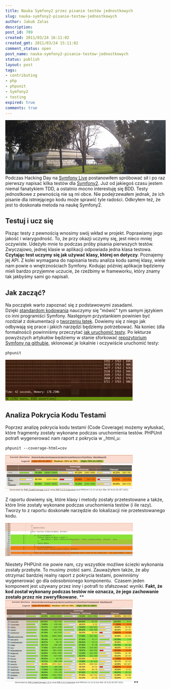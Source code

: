 ```yaml
---
title: Nauka Symfony2 przez pisanie testów jednostkowych
slug: nauka-symfony2-pisanie-testow-jednostkowych
author: Jakub Zalas
description: 
post_id: 789
created: 2011/03/24 16:11:02
created_gmt: 2011/03/24 15:11:02
comment_status: open
post_name: nauka-symfony2-pisanie-testow-jednostkowych
status: publish
layout: post
tags:
- contributing
- php
- phpunit
- Symfony2
- testing
expired: true
comments: true
---
```


![](/uploads/wp/2011/03/unit-testing.png) Podczas Hacking Day na [Symfony Live](/symfony-live-2011) postanowiłem spróbować sił i po raz pierwszy napisać kilka testów dla [Symfony2](http://symfony.com). Już od jakiegoś czasu jestem niemal fanatykiem TDD, a ostatnio mocno interestuję się BDD. Testy jednostkowe z pewnością nie są mi obce. Nie podejrzewałem jednak, że ich pisanie dla istniejącego kodu może sprawić tyle radości. Odkryłem też, że jest to doskonała metoda na naukę Symfony2.

## Testuj i ucz się

Pisząc testy z pewnością wnosimy swój wkład w projekt. Poprawiamy jego jakość i wiarygodność. To, że przy okazji uczymy się, jest nieco mniej oczywiste. Udeżyło mnie to podczas próby pisania pierwszych testów. Zwyczajowo, jednej klasie w aplikacji odpowiada jedna klasa testowa. **Czytając test uczymy się jak używać klasy, której on dotyczy**. Poznajemy jej API. Z kolei wymagana do napisania testu analiza kodu samej klasy, wiele nam powie o wnętrznościach Symfony. Kodując później aplikacje będziemy mieli bardzo przyjemne uczucie, że rzeźbimy w frameworku, który znamy tak jakbyśmy sami go napisali. 

## Jak zacząć?

Na początek warto zapoznać się z podstawowymi zasadami. Dzięki [standardom kodowania](http://symfony.com/doc/2.0/contributing/code/standards.html) nauczymy się "mówić" tym samym językiem co inni programiści Symfony. Następnym przystankiem powinien być rozdział z dokumentacji o [tworzeniu łatek](http://symfony.com/doc/2.0/contributing/code/patches.html). Dowiemy się z niego jak odbywają się prace i jakich narzędzi będziemy potrzebować. Na koniec (dla formalności) powinniśmy przeczytać [jak uruchomić testy](http://symfony.com/doc/2.0/contributing/code/tests.html). Po lekturze powyższych artykułów będziemy w stanie sforkować [repozytorium Symfony na githubie](http://github.com/symfony/symfony), sklonować je lokalnie i oczywiście uruchomić testy: 
    
    
    phpunit

![](/uploads/wp/2011/03/phpunit-output-400x128.png)

## Analiza Pokrycia Kodu Testami

Poprzez analizę pokrycia kodu testami (Code Coverage) możemy wyłuskać, które fragmenty zostały wykonane podczas uruchomienia testów. PHPUnit potrafi wygenerować nam raport z pokrycia w _html_u: 
    
    
    phpunit --coverage-html=cov

![](/uploads/wp/2011/03/symfony2-test-coverage-400x114.png)

Z raportu dowiemy się, które klasy i metody zostały przetestowane a także, które linie zostały wykonane podczas uruchomienia testów (i ile razy). Tworzy to z raportu doskonałe narzędzie do lokalizacji nie przetestowanego kodu. 

![](/uploads/wp/2011/03/symfony2-class-test-coverage-400x104.png)

Niestety PHPUnit nie powie nam, czy wszystkie możliwe ściezki wykonania zostały przebyte. To musimy zrobić sami. Zauważyłem także, że aby otrzymać bardziej realny raport z pokrycia testami, powinniśmy wygenerować go dla odosobnionego komponentu.  Czasem jeden komponent jest używany przez inny i potrafi to sfałszować wyniki. **Fakt, że kod został wykonany podczas testów nie oznacza, że jego zachowanie zostało przez nie zweryfikowane.** **![](/uploads/wp/2011/03/symfony2-components-test-coverage-400x266.png) **
